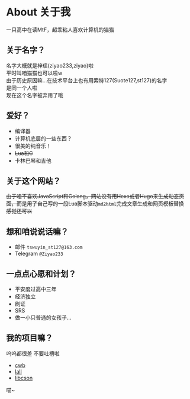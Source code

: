 # About 关于我  
一只高中在读MtF，超乖粘人喜欢计算机的猫猫  

## 关于名字？  
名字大概就是梓瑶(ziyao233,ziyao)啦  
平时叫咱猫猫也可以啦w  
由于历史原因嘛...在技术平台上也有用索特127(Suote127,st127)的名字  
是同一个人啦  
现在这个名字被弃用了哦

## 爱好？
- 编译器  
- 计算机底层的一些东西？  
- 很美的纯音乐！  
- ~~Lua和C~~
- 卡林巴琴和吉他

## 关于这个网站？  
~~由于咱不喜欢JavaScript和Golang，网站没有用Hexo或者Hugo来生成动态页面，而是用了自己写的一段Lua脚本驱动``md2html``完成文章生成和网页模板替换~~  
~~感觉还可以~~

## 想和咱说说话嘛？  

- 邮件 ``tswuyin_st127@163.com``  
- Telegram ``@Ziyao233``  

## 一点点心愿和计划？

- 平安度过高中三年
- 经济独立
- 刷证  
- SRS  
- 做一小只普通的女孩子...  

## 我的项目嘛？  
呜呜都很差 不要吐槽啦  

- [cwb](https://github.com/ziyao233/cwb)  
- [lall](https://github.com/ziyao233/lall)
- [libcson](https://github.com/ziyao233/libcson)

喵~
